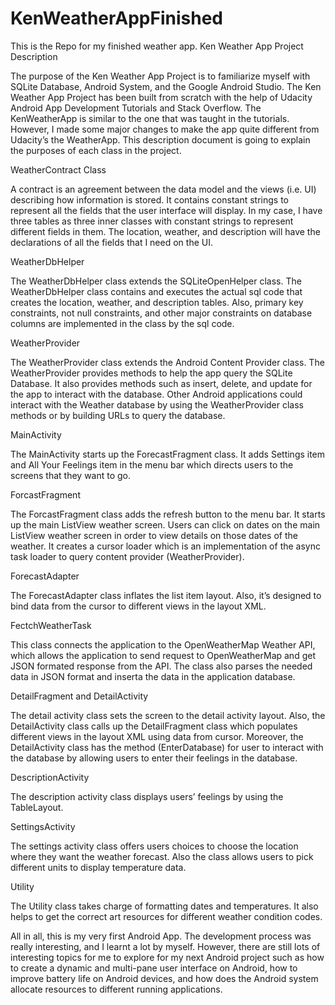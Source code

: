 # KenWeatherAppFinished
This is the Repo for my finished weather app.
Ken Weather App Project Description

The purpose of the Ken Weather App Project is to familiarize myself with SQLite Database, Android System, and the Google Android Studio. The Ken Weather App Project has been built from scratch with the help of Udacity Android App Development Tutorials and Stack Overflow. The KenWeatherApp is similar to the one that was taught in the tutorials. However, I made some major changes to make the app quite different from Udacity’s the WeatherApp. This description document is going to explain the purposes of each class in the project.

WeatherContract Class

A contract is an agreement between the data model and the views (i.e. UI) describing how information is stored. It contains constant strings to represent all the fields that the user interface will display. In my case, I have three tables as three inner classes with constant strings to represent different fields in them. The location, weather, and description will have the declarations of all the fields that I need on the UI.

WeatherDbHelper

The WeatherDbHelper class extends the SQLiteOpenHelper class. The WeatherDbHelper class contains and executes the actual sql code that creates the location, weather, and description tables. Also, primary key constraints, not null constraints, and other major constraints on database columns are implemented in the class by the sql code. 

WeatherProvider

The WeatherProvider class extends the Android Content Provider class. The WeatherProvider provides methods to help the app query the SQLite Database. It also provides methods such as insert, delete, and update for the app to interact with the database. Other Android applications could interact with the Weather database by using the WeatherProvider class methods or  by building URLs to query the database.

MainActivity

The MainActivity starts up the ForecastFragment class. It adds Settings item and All Your Feelings item in the menu bar which directs users to the screens that they want to go.  

ForcastFragment

The ForcastFragment class adds the refresh button to the menu bar. It starts up the main ListView weather screen. Users can click on dates on the main ListView weather screen in order to view details on those dates of the weather. It creates a cursor loader which is an implementation of the async task loader to query content provider (WeatherProvider).  

ForecastAdapter

The ForecastAdapter class inflates the list item layout. Also, it’s designed to bind data from the cursor to different views in the layout XML.

FectchWeatherTask

This class connects the application to the OpenWeatherMap Weather API, which allows the application to send request to OpenWeatherMap and get JSON formated response from the API. The class also parses the needed data in JSON format and inserta the data in the application database.

DetailFragment and DetailActivity 

The detail activity class sets the screen to the detail activity layout. Also, the DetailActivity class calls up the DetailFragment class which populates different views in the layout XML using data from cursor.  Moreover, the DetailActivity class has the method (EnterDatabase) for user to interact with the database by allowing users to enter their feelings in the database.

DescriptionActivity

The description activity class displays users’ feelings by using the TableLayout.

SettingsActivity

The settings activity class offers users choices to choose the location where they want the weather forecast. Also the class allows users to pick different units to display temperature data.

Utility 

The Utility class takes charge of formatting dates and temperatures. It also helps to get the correct art resources for different weather condition codes. 

All in all, this is my very first Android App. The development process was really interesting, and I learnt a lot by myself. However, there are still lots of interesting topics for me to explore for my next Android project such as how to create a dynamic and multi-pane user interface on Android, how to improve battery life on Android devices, and how does the Android system allocate resources to different running applications.
